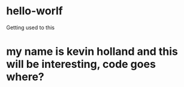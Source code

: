# hello-worlf
Getting used to this
# my name is kevin holland and this will be interesting, code goes where?

